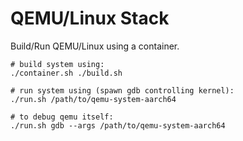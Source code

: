 QEMU/Linux Stack
================

Build/Run QEMU/Linux using a container.

```
# build system using:
./container.sh ./build.sh

# run system using (spawn gdb controlling kernel):
./run.sh /path/to/qemu-system-aarch64

# to debug qemu itself:
./run.sh gdb --args /path/to/qemu-system-aarch64
```
